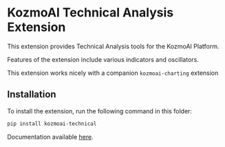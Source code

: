 # KozmoAI Technical Analysis Extension

This extension provides Technical Analysis  tools for the KozmoAI Platform.

Features of the extension include various indicators and oscillators.

This extension works nicely with a companion `kozmoai-charting` extension

## Installation

To install the extension, run the following command in this folder:

```bash
pip install kozmoai-technical
```

Documentation available [here](https://docs.kozmoai.co/platform/developer_guide/contributing).
